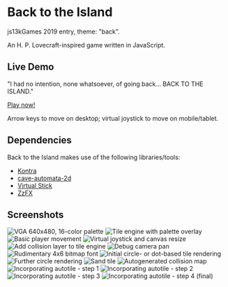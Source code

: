 Back to the Island
==================

js13kGames 2019 entry, theme: "back".

An H. P. Lovecraft-inspired game written in JavaScript.

Live Demo
---------

"I had no intention, none whatsoever, of going back... BACK TO THE ISLAND."

[Play now!](https://ajbkr.github.io/back/)

Arrow keys to move on desktop; virtual joystick to move on mobile/tablet.

Dependencies
------------

Back to the Island makes use of the following libraries/tools:

* [Kontra](https://straker.github.io/kontra/)
* [cave-automata-2d](https://www.npmjs.com/package/cave-automata-2d)
* [Virtual Stick](https://www.npmjs.com/package/virtual-stick)
* [ZzFX](http://www.3d2k.com/js/zzfx/)

Screenshots
-----------

![VGA 640x480, 16-color palette](screenshots/000.png "VGA 640x480, 16-color palette")
![Tile engine with palette overlay](screenshots/001.png "Tile engine with palette overlay")
![Basic player movement](screenshots/002.png "Basic player movement")
![Virtual joystick and canvas resize](screenshots/003.png "Virtual joystick and canvas resize")
![Add collision layer to tile engine](screenshots/004.png "Add collision layer to tile engine")
![Debug camera pan](screenshots/005.png "Debug camera pan")
![Rudimentary 4x6 bitmap font](screenshots/006.png "Rudimentary 4x6 bitmap font")
![Initial circle- or dot-based tile rendering](screenshots/007.png "Initial circle- or dot-based tile rendering")
![Further circle rendering](screenshots/008.png "Further circle rendering")
![Sand tile](screenshots/009.png "Sand tile")
![Autogenerated collision map](screenshots/010.png "Autogenerated collision map")
![Incorporating autotile - step 1](screenshots/011.png "Incorporating autotile - step 1")
![Incorporating autotile - step 2](screenshots/012.png "Incorporating autotile - step 2")
![Incorporating autotile - step 3](screenshots/013.png "Incorporating autotile - step 3")
![Incorporating autotile - step 4 (final)](screenshots/014.png "Incorporating autotile - step 4 (final)")

